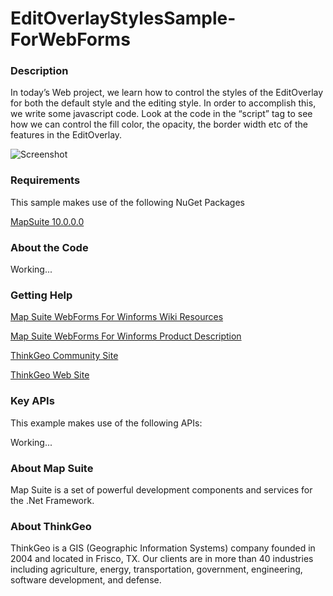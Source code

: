 # EditOverlayStylesSample-ForWebForms

### Description

In today’s Web project, we learn how to control the styles of the EditOverlay for both the default style and the editing style. In order to accomplish this, we write some javascript code. Look at the code in the “script” tag to see how we can control the fill color, the opacity, the border width etc of the features in the EditOverlay.

![Screenshot](https://github.com/ThinkGeo/EditOverlayStylesSample-ForWebForms/blob/master/ScreenShot.png)

### Requirements

This sample makes use of the following NuGet Packages

[MapSuite 10.0.0.0](http:mapsuite.nuget)

### About the Code

Working...

### Getting Help

[Map Suite WebForms For Winforms Wiki Resources](http://wiki.thinkgeo.com/wiki/map_suite_webforms_edition)

[Map Suite WebForms For Winforms Product Description](http://thinkgeo.com/map-suite-developer-gis/webforms-edition/)

[ThinkGeo Community Site](http://community.thinkgeo.com/)

[ThinkGeo Web Site](http://www.thinkgeo.com)

### Key APIs

This example makes use of the following APIs:

Working...

### About Map Suite

Map Suite is a set of powerful development components and services for the .Net Framework.

### About ThinkGeo

ThinkGeo is a GIS (Geographic Information Systems) company founded in 2004 and located in Frisco, TX. Our clients are in more than 40 industries including agriculture, energy, transportation, government, engineering, software development, and defense.